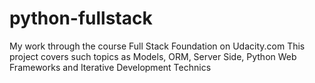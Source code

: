 # python-fullstack
My work through the course Full Stack Foundation on Udacity.com
This project covers such topics as Models, ORM, Server Side, Python Web Frameworks and Iterative Development Technics
